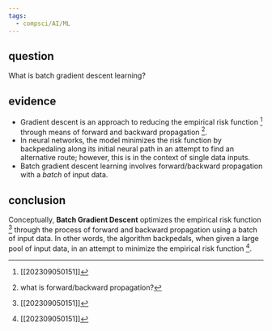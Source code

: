 ```yaml
---
tags:
  - compsci/AI/ML
---
```

## question
What is batch gradient descent learning?
## evidence
- Gradient descent is an approach to reducing the empirical risk function [^1] through means of forward and backward propagation [^2].
- In neural networks, the model minimizes the risk function by backpedaling along its initial neural path in an attempt to find an alternative route; however, this is in the context of single data inputs.
- Batch gradient descent learning involves forward/backward propagation with a *batch* of input data.

[^1]: [[202309050151]]
[^2]: what is forward/backward propagation?
## conclusion
Conceptually, **Batch Gradient Descent** optimizes the empirical risk function [^1] through the process of forward and backward propagation using a batch of input data. In other words, the algorithm backpedals, when given a large pool of input data, in an attempt to minimize the empirical risk function [^1].